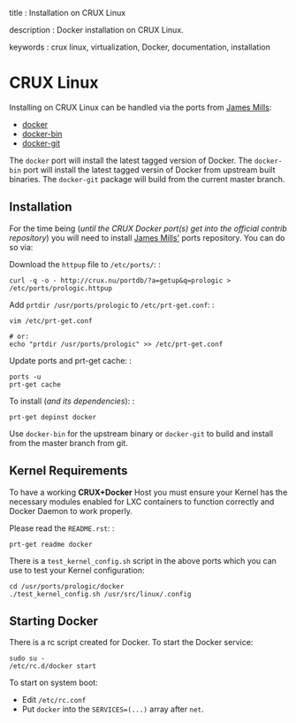 title
:   Installation on CRUX Linux

description
:   Docker installation on CRUX Linux.

keywords
:   crux linux, virtualization, Docker, documentation, installation

CRUX Linux
==========

Installing on CRUX Linux can be handled via the ports from [James
Mills](http://prologic.shortcircuit.net.au/):

-   [docker](https://bitbucket.org/prologic/ports/src/tip/docker/)
-   [docker-bin](https://bitbucket.org/prologic/ports/src/tip/docker-bin/)
-   [docker-git](https://bitbucket.org/prologic/ports/src/tip/docker-git/)

The `docker` port will install the latest tagged version of Docker. The
`docker-bin` port will install the latest tagged versin of Docker from
upstream built binaries. The `docker-git` package will build from the
current master branch.

Installation
------------

For the time being (*until the CRUX Docker port(s) get into the official
contrib repository*) you will need to install [James
Mills'](https://bitbucket.org/prologic/ports) ports repository. You can
do so via:

Download the `httpup` file to `/etc/ports/`: :

    curl -q -o - http://crux.nu/portdb/?a=getup&q=prologic > /etc/ports/prologic.httpup

Add `prtdir /usr/ports/prologic` to `/etc/prt-get.conf`: :

    vim /etc/prt-get.conf

    # or:
    echo "prtdir /usr/ports/prologic" >> /etc/prt-get.conf

Update ports and prt-get cache: :

    ports -u
    prt-get cache

To install (*and its dependencies*): :

    prt-get depinst docker

Use `docker-bin` for the upstream binary or `docker-git` to build and
install from the master branch from git.

Kernel Requirements
-------------------

To have a working **CRUX+Docker** Host you must ensure your Kernel has
the necessary modules enabled for LXC containers to function correctly
and Docker Daemon to work properly.

Please read the `README.rst`: :

    prt-get readme docker

There is a `test_kernel_config.sh` script in the above ports which you
can use to test your Kernel configuration:

    cd /usr/ports/prologic/docker
    ./test_kernel_config.sh /usr/src/linux/.config

Starting Docker
---------------

There is a rc script created for Docker. To start the Docker service:

    sudo su -
    /etc/rc.d/docker start

To start on system boot:

-   Edit `/etc/rc.conf`
-   Put `docker` into the `SERVICES=(...)` array after `net`.

